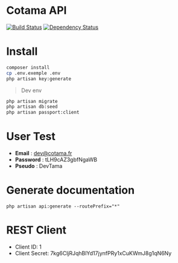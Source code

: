 # Cotama API 
[![Build Status](https://travis-ci.com/Ealenn/Cotama-API.svg?token=pzmEyFi3sozv2AJWbeuN&branch=master)](https://travis-ci.com/Ealenn/Cotama-API) [![Dependency Status](https://www.versioneye.com/user/projects/59ddd48d0fb24f20fe62e78e/badge.svg?style=flat-square)](https://www.versioneye.com/user/projects/59ddd48d0fb24f20fe62e78e) 

# Install 
```sh
composer install
cp .env.exemple .env
php artisan key:generate
```

> Dev env
```sh
php artisan migrate
php artisan db:seed
php artisan passport:client
```

# User Test
- **Email** : dev@cotama.fr
- **Password** : tLH9cAZ3gbfNgaWB
- **Pseudo** : DevTama

# Generate documentation 
```
php artisan api:generate --routePrefix="*"
```

# REST Client
- Client ID: 1
- Client Secret: 7kg6CljRJqhBlYd17jynfPRy1xCuKWmJ8g1qN6Ny
